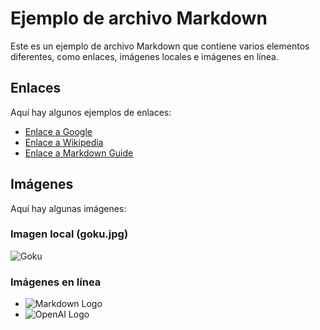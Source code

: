 # Ejemplo de archivo Markdown

Este es un ejemplo de archivo Markdown que contiene varios elementos diferentes, como enlaces, imágenes locales e imágenes en línea.

## Enlaces

Aquí hay algunos ejemplos de enlaces:

- [Enlace a Google](https://www.google.com)
- [Enlace a Wikipedia](https://www.wikipedia.org)
- [Enlace a Markdown Guide](https://www.markdownguide.org)

## Imágenes

Aquí hay algunas imágenes:

### Imagen local (goku.jpg)

![Goku](./assets/goku.jpg)

### Imágenes en línea

- ![Markdown Logo](https://upload.wikimedia.org/wikipedia/commons/thumb/4/48/Markdown-mark.svg/1200px-Markdown-mark.svg.png)
- ![OpenAI Logo](https://openai.com/favicon.ico)

